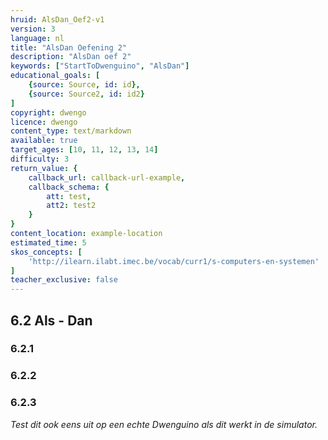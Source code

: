 ```yaml
---
hruid: AlsDan_Oef2-v1
version: 3
language: nl
title: "AlsDan Oefening 2"
description: "AlsDan oef 2"
keywords: ["StartToDwenguino", "AlsDan"]
educational_goals: [
    {source: Source, id: id}, 
    {source: Source2, id: id2}
]
copyright: dwengo
licence: dwengo
content_type: text/markdown
available: true
target_ages: [10, 11, 12, 13, 14]
difficulty: 3
return_value: {
    callback_url: callback-url-example,
    callback_schema: {
        att: test,
        att2: test2
    }
}
content_location: example-location
estimated_time: 5
skos_concepts: [
    'http://ilearn.ilabt.imec.be/vocab/curr1/s-computers-en-systemen'
]
teacher_exclusive: false
---
```

## 6.2 Als - Dan

### 6.2.1




### 6.2.2




### 6.2.3



*Test dit ook eens uit op een echte Dwenguino als dit werkt in de simulator.*